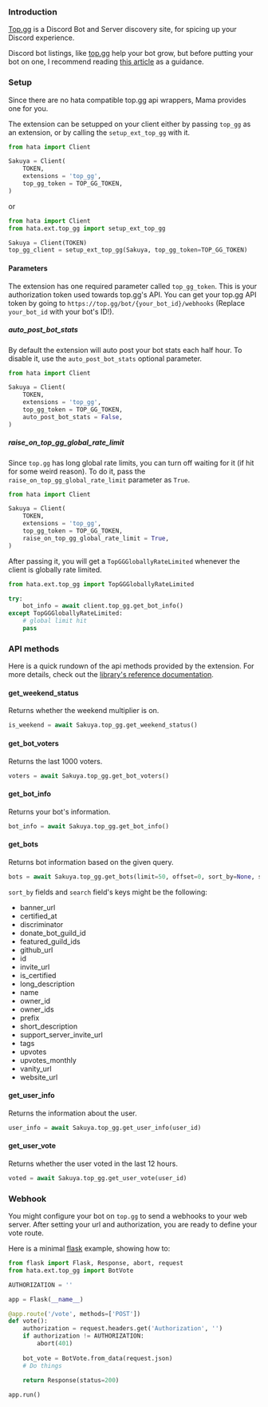 ### Introduction

[Top.gg](https://top.gg) is a Discord Bot and Server discovery site, for spicing up your Discord experience.

Discord bot listings, like [top.gg](https://top.gg) help your bot grow, but before putting your bot on one, I recommend
reading [this article](https://github.com/RikuDaDev/Organic-Growth) as a guidance.

### Setup

Since there are no hata compatible top.gg api wrappers, Mama provides one for you.

The extension can be setupped on your client either by passing `top_gg` as an extension, or by calling the
`setup_ext_top_gg` with it.

```py
from hata import Client

Sakuya = Client(
    TOKEN,
    extensions = 'top_gg',
    top_gg_token = TOP_GG_TOKEN,
)
```
or
```py
from hata import Client
from hata.ext.top_gg import setup_ext_top_gg

Sakuya = Client(TOKEN)
top_gg_client = setup_ext_top_gg(Sakuya, top_gg_token=TOP_GG_TOKEN)
```

#### Parameters

The extension has one required parameter called `top_gg_token`. This is your authorization token used towards top.gg's
API. You can get your top.gg API token by going to `https://top.gg/bot/{your_bot_id}/webhooks`
(Replace `your_bot_id` with your bot's ID!).

##### auto_post_bot_stats

By default the extension will auto post your bot stats each half hour. To disable it, use the `auto_post_bot_stats`
optional parameter.

```py
from hata import Client

Sakuya = Client(
    TOKEN,
    extensions = 'top_gg',
    top_gg_token = TOP_GG_TOKEN,
    auto_post_bot_stats = False,
)
```

##### raise_on_top_gg_global_rate_limit

Since `top.gg` has long global rate limits, you can turn off waiting for it (if hit for some weird reason). To do it,
pass the `raise_on_top_gg_global_rate_limit` parameter as `True`.

```py
from hata import Client

Sakuya = Client(
    TOKEN,
    extensions = 'top_gg',
    top_gg_token = TOP_GG_TOKEN,
    raise_on_top_gg_global_rate_limit = True,
)
```

After passing it, you will get a ``TopGGGloballyRateLimited`` whenever the client is globally rate limited.
```py
from hata.ext.top_gg import TopGGGloballyRateLimited

try:
    bot_info = await client.top_gg.get_bot_info()
except TopGGGloballyRateLimited:
    # global limit hit
    pass
```

### API methods

Here is a quick rundown of the api methods provided by the extension. For more details, check out the
[library's reference documentation](https://www.astil.dev/project/hata/docs/hata/ext/top_gg/client/TopGGClient).

#### get_weekend_status

Returns whether the weekend multiplier is on.

```py
is_weekend = await Sakuya.top_gg.get_weekend_status()
```

#### get_bot_voters

Returns the last 1000 voters.

```py
voters = await Sakuya.top_gg.get_bot_voters()
```

#### get_bot_info

Returns your bot's information.

```py
bot_info = await Sakuya.top_gg.get_bot_info()
```

#### get_bots

Returns bot information based on the given query.

```py
bots = await Sakuya.top_gg.get_bots(limit=50, offset=0, sort_by=None, search=None)
```

`sort_by` fields and `search` field's keys might be the following:

- banner_url
- certified_at
- discriminator
- donate_bot_guild_id
- featured_guild_ids
- github_url
- id
- invite_url
- is_certified
- long_description
- name
- owner_id
- owner_ids
- prefix
- short_description
- support_server_invite_url
- tags
- upvotes
- upvotes_monthly
- vanity_url
- website_url

#### get_user_info

Returns the information about the user.

```py
user_info = await Sakuya.top_gg.get_user_info(user_id)
```

#### get_user_vote

Returns whether the user voted in the last 12 hours.

```py
voted = await Sakuya.top_gg.get_user_vote(user_id)
```

### Webhook

You might configure your bot on `top.gg` to send a webhooks to your web server. After setting your url and
authorization, you are ready to define your vote route.

Here is a minimal [flask](https://flask.palletsprojects.com/en/2.0.x/) example, showing how to:

```py
from flask import Flask, Response, abort, request
from hata.ext.top_gg import BotVote

AUTHORIZATION = ''

app = Flask(__name__)

@app.route('/vote', methods=['POST'])
def vote():
    authorization = request.headers.get('Authorization', '')
    if authorization != AUTHORIZATION:
        abort(401)
    
    bot_vote = BotVote.from_data(request.json)
    # Do things
    
    return Response(status=200)

app.run()
```
